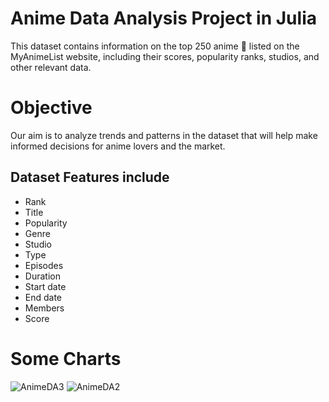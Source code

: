 # Anime Data Analysis Project in Julia
This dataset contains information on the top 250 anime 🍥 listed on the MyAnimeList website, including their scores, popularity ranks, studios, and other relevant data.

# Objective
Our aim is to analyze trends and patterns in the dataset that will help make informed decisions for anime lovers and the market. 

## Dataset Features include
* Rank
* Title
* Popularity
* Genre
* Studio
* Type
* Episodes
* Duration
* Start date
* End date
* Members
* Score

# Some Charts
![AnimeDA3](https://user-images.githubusercontent.com/66309302/228787786-ed506f5a-c251-4ef2-9c82-90a54b7ddd63.PNG)
![AnimeDA2](https://user-images.githubusercontent.com/66309302/228787816-b0876004-eb7d-4ec2-85eb-15240944bb81.PNG)
